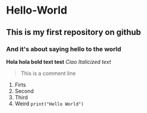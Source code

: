 # Hello-World
## This is my first repository on github
### And it's about saying hello to the world
**Hola hola bold text test**
*Ciao Italicized text*
> This is a comment line
1. Firts
2. Second
3. Third
4. Weird
`print("Hello World")`
